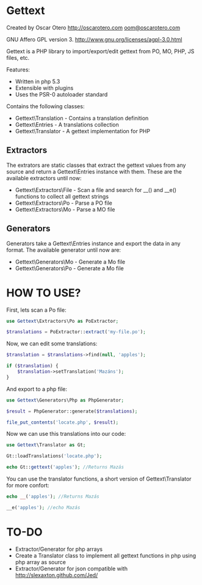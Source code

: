 Gettext
=======

Created by Oscar Otero <http://oscarotero.com> <oom@oscarotero.com>

GNU Affero GPL version 3. http://www.gnu.org/licenses/agpl-3.0.html

Gettext is a PHP library to import/export/edit gettext from PO, MO, PHP, JS files, etc.

Features:

* Written in php 5.3
* Extensible with plugins
* Uses the PSR-0 autoloader standard

Contains the following classes:

* Gettext\Translation - Contains a translation definition
* Gettext\Entries - A translations collection
* Gettext\Translator - A gettext implementation for PHP

Extractors
----------

The extrators are static classes that extract the gettext values from any source and return a Gettext\Entries instance with them.
These are the available extractors until now:

* Gettext\Extractors\File - Scan a file and search for __() and __e() functions to collect all gettext strings
* Gettext\Extractors\Po - Parse a PO file
* Gettext\Extractors\Mo - Parse a MO file

Generators
----------

Generators take a Gettext\Entries instance and export the data in any format.
The available generator until now are:

* Gettext\Generators\Mo - Generate a Mo file
* Gettext\Generators\Po - Generate a Mo file

HOW TO USE?
===========

First, lets scan a Po file:

```php
use Gettext\Extractors\Po as PoExtractor;

$translations = PoExtractor::extract('my-file.po');
```

Now, we can edit some translations:

```php
$translation = $translations->find(null, 'apples');

if ($translation) {
	$translation->setTranslation('Mazáns');
}
```

And export to a php file:

```php
use Gettext\Generators\Php as PhpGenerator;

$result = PhpGenerator::generate($translations);

file_put_contents('locate.php', $result);
```

Now we can use this translations into our code:

```php
use Gettext\Translator as Gt;

Gt::loadTranslations('locate.php');

echo Gt::gettext('apples'); //Returns Mazás
```

You can use the translator functions, a short version of Gettext\Translator for more confort:

```php
echo __('apples'); //Returns Mazás

__e('apples'); //echo Mazás
```

TO-DO
=====

* Extractor/Generator for php arrays
* Create a Translator class to implement all gettext functions in php using php array as source
* Extractor/Generator for json compatible with http://slexaxton.github.com/Jed/
